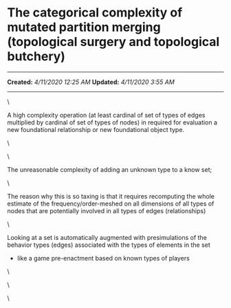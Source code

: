 The categorical complexity of mutated partition merging (topological surgery and topological butchery)
======================================================================================================

  -------------- ----------------------
  **Created:**   *4/11/2020 12:25 AM*
  **Updated:**   *4/11/2020 3:55 AM*
  -------------- ----------------------

\

A high complexity operation (at least cardinal of set of types of edges
multiplied by cardinal of set of types of nodes) in required for
evaluation a new foundational relationship or new foundational object
type.

\

\

The unreasonable complexity of adding an unknown type to a know set;

\

The reason why this is so taxing is that it requires recomputing the
whole estimate of the frequency/order-meshed on all dimensions of all
types of nodes that are potentially involved in all types of edges
(relationships)

\

Looking at a set is automatically augmented with presimulations of the
behavior types (edges) associated with the types of elements in the set
- like a game pre-enactment based on known types of players

\

\

\

 
